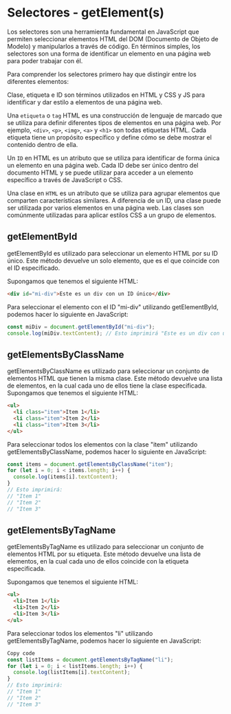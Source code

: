 # Selectores - getElement(s)
Los selectores son una herramienta fundamental en JavaScript que permiten seleccionar elementos HTML del DOM (Documento de Objeto de Modelo) y manipularlos a través de código. En términos simples, los selectores son una forma de identificar un elemento en una página web para poder trabajar con él.

Para comprender los selectores primero hay que distingir entre los diferentes elementos:

Clase, etiqueta e ID son términos utilizados en HTML y CSS y JS para identificar y dar estilo a elementos de una página web.

Una `etiqueta` o `tag` HTML es una construcción de lenguaje de marcado que se utiliza para definir diferentes tipos de elementos en una página web. Por ejemplo, `<div>`, `<p>`, `<img>`, `<a>` y `<h1>` son todas etiquetas HTML. Cada etiqueta tiene un propósito específico y define cómo se debe mostrar el contenido dentro de ella.

Un `ID` en HTML es un atributo que se utiliza para identificar de forma única un elemento en una página web. Cada ID debe ser único dentro del documento HTML y se puede utilizar para acceder a un elemento específico a través de JavaScript o CSS.

Una clase en `HTML` es un atributo que se utiliza para agrupar elementos que comparten características similares. A diferencia de un ID, una clase puede ser utilizada por varios elementos en una página web. Las clases son comúnmente utilizadas para aplicar estilos CSS a un grupo de elementos.

## getElementById
getElementById es utilizado para seleccionar un elemento HTML por su ID único. Este método devuelve un solo elemento, que es el que coincide con el ID especificado.

Supongamos que tenemos el siguiente HTML:

```html
<div id="mi-div">Este es un div con un ID único</div>
```
Para seleccionar el elemento con el ID "mi-div" utilizando getElementById, podemos hacer lo siguiente en JavaScript:

```javascript
const miDiv = document.getElementById("mi-div");
console.log(miDiv.textContent); // Esto imprimirá "Este es un div con un ID único"
```
## getElementsByClassName
getElementsByClassName es utilizado para seleccionar un conjunto de elementos HTML que tienen la misma clase. Este método devuelve una lista de elementos, en la cual cada uno de ellos tiene la clase especificada.
Supongamos que tenemos el siguiente HTML:

```html
<ul>
  <li class="item">Item 1</li>
  <li class="item">Item 2</li>
  <li class="item">Item 3</li>
</ul>
```
Para seleccionar todos los elementos con la clase "item" utilizando getElementsByClassName, podemos hacer lo siguiente en JavaScript:

```javascript
const items = document.getElementsByClassName("item");
for (let i = 0; i < items.length; i++) {
  console.log(items[i].textContent);
}
// Esto imprimirá:
// "Item 1"
// "Item 2"
// "Item 3"
```
## getElementsByTagName
getElementsByTagName es utilizado para seleccionar un conjunto de elementos HTML por su etiqueta. Este método devuelve una lista de elementos, en la cual cada uno de ellos coincide con la etiqueta especificada.

Supongamos que tenemos el siguiente HTML:

```html
<ul>
  <li>Item 1</li>
  <li>Item 2</li>
  <li>Item 3</li>
</ul>
```
Para seleccionar todos los elementos "li" utilizando getElementsByTagName, podemos hacer lo siguiente en JavaScript:

```javascript
Copy code
const listItems = document.getElementsByTagName("li");
for (let i = 0; i < listItems.length; i++) {
  console.log(listItems[i].textContent);
}
// Esto imprimirá:
// "Item 1"
// "Item 2"
// "Item 3"
```